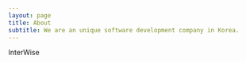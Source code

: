 ```yaml
---
layout: page
title: About
subtitle: We are an unique software development company in Korea.
---
```


InterWise
